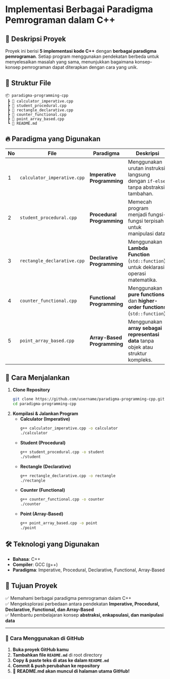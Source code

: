 
# **Implementasi Berbagai Paradigma Pemrograman dalam C++**

## 📌 Deskripsi Proyek  
Proyek ini berisi **5 implementasi kode C++** dengan **berbagai paradigma pemrograman**. Setiap program menggunakan pendekatan berbeda untuk menyelesaikan masalah yang sama, menunjukkan bagaimana konsep-konsep pemrograman dapat diterapkan dengan cara yang unik.  

## 📂 Struktur File  
```
📦 paradigma-programming-cpp
 ┣ 📜 calculator_imperative.cpp
 ┣ 📜 student_procedural.cpp
 ┣ 📜 rectangle_declarative.cpp
 ┣ 📜 counter_functional.cpp
 ┣ 📜 point_array_based.cpp
 ┗ 📜 README.md
```

## 🔥 Paradigma yang Digunakan  
| No | File | Paradigma | Deskripsi |
|----|------|----------|-----------|
| 1  | `calculator_imperative.cpp` | **Imperative Programming** | Menggunakan urutan instruksi langsung dengan `if-else` tanpa abstraksi tambahan. |
| 2  | `student_procedural.cpp` | **Procedural Programming** | Memecah program menjadi fungsi-fungsi terpisah untuk manipulasi data. |
| 3  | `rectangle_declarative.cpp` | **Declarative Programming** | Menggunakan **Lambda Function** (`std::function`) untuk deklarasi operasi matematika. |
| 4  | `counter_functional.cpp` | **Functional Programming** | Menggunakan **pure functions** dan **higher-order functions** (`std::function`). |
| 5  | `point_array_based.cpp` | **Array-Based Programming** | Menggunakan **array sebagai representasi data** tanpa objek atau struktur kompleks. |

## 🚀 Cara Menjalankan  
1. **Clone Repository**  
   ```sh
   git clone https://github.com/username/paradigma-programming-cpp.git
   cd paradigma-programming-cpp
   ```
2. **Kompilasi & Jalankan Program**  
   - **Calculator (Imperative)**  
     ```sh
     g++ calculator_imperative.cpp -o calculator
     ./calculator
     ```
   - **Student (Procedural)**  
     ```sh
     g++ student_procedural.cpp -o student
     ./student
     ```
   - **Rectangle (Declarative)**  
     ```sh
     g++ rectangle_declarative.cpp -o rectangle
     ./rectangle
     ```
   - **Counter (Functional)**  
     ```sh
     g++ counter_functional.cpp -o counter
     ./counter
     ```
   - **Point (Array-Based)**  
     ```sh
     g++ point_array_based.cpp -o point
     ./point
     ```

## 🛠 Teknologi yang Digunakan  
- **Bahasa**: C++  
- **Compiler**: GCC (g++)  
- **Paradigma**: Imperative, Procedural, Declarative, Functional, Array-Based  

## 📌 Tujuan Proyek  
✅ Memahami berbagai paradigma pemrograman dalam C++  
✅ Mengeksplorasi perbedaan antara pendekatan **Imperative, Procedural, Declarative, Functional, dan Array-Based**  
✅ Membantu pembelajaran konsep **abstraksi, enkapsulasi, dan manipulasi data**  


---

### 📌 **Cara Menggunakan di GitHub**
1. **Buka proyek GitHub kamu**  
2. **Tambahkan file `README.md`** di root directory  
3. **Copy & paste teks di atas ke dalam `README.md`**  
4. **Commit & push perubahan ke repository**  
5. 🎉 **README.md akan muncul di halaman utama GitHub!**  

